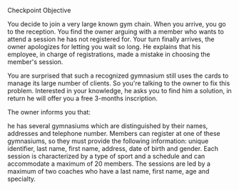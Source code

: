 Checkpoint Objective

You decide to join a very large known gym chain. When you arrive, you go to the reception. You find the owner arguing with a member who wants to attend a session he has not registered for. Your turn finally arrives, the owner apologizes for letting you wait so long. He explains that his employee, in charge of registrations, made a mistake in choosing the member's session.

You are surprised that such a recognized gymnasium still uses the cards to manage its large number of clients. So you're talking to the owner to fix this problem. Interested in your knowledge, he asks you to find him a solution, in return he will offer you a free 3-months inscription.

The owner informs you that:

he has several gymnasiums which are distinguished by their names, addresses and telephone number. Members can register at one of these gymnasiums, so they must provide the following information: unique identifier, last name, first name, address, date of birth and gender. Each session is characterized by a type of sport and a schedule and can accommodate a maximum of 20 members. The sessions are led by a maximum of two coaches who have a last name, first name, age and specialty.
